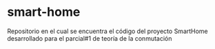 # smart-home
Repositorio en el cual se encuentra el código del proyecto SmartHome desarrollado para el parcial#1 de teoría de la conmutación
